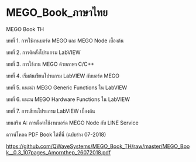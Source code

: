 # MEGO_Book_ภาษาไทย
MEGO Book TH

บทที่ 1. การใช้งานบอร์ด MEGO และ MEGO Node เบื้องต้น

บทที่ 2. การติดตั้งโปรแกรม LabVIEW

บทที่ 3. การใช้งาน MEGO ด้วยภาษา C/C++

บทที่ 4. เริ่มต้นเขียนโปรแกรม LabVIEW กับบอร์ด MEGO

บทที่ 5. แนะนำ MEGO Generic Functions ใน LabVIEW

บทที่ 6. แนะน MEGO Hardware Functions ใน LabVIEW

บทที่ 7. การเขียนโปรแกรม LabVIEW เบื้องต้น

บทเสริม A: การตั้งค่าใช้งานบอร์ด MEGO Node กับ LINE Service

ดาวน์โหลด PDF Book ได้ที่นี่ (ฉบับร่าง 07-2018)

https://github.com/QWaveSystems/MEGO_Book_TH/raw/master/MEGO_Book__0.3_107pages_Amornthep_26072018.pdf

